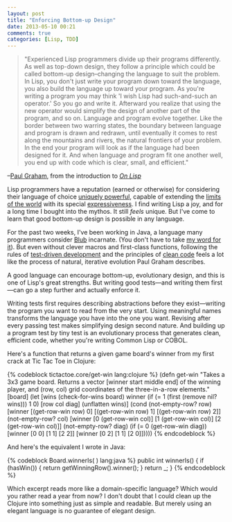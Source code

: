 ```yaml
---
layout: post
title: "Enforcing Bottom-up Design"
date: 2013-05-10 00:21
comments: true
categories: [Lisp, TDD]
---
```

> "Experienced Lisp programmers divide up their programs differently.
As well as top-down design, they follow a principle which could be
called bottom-up design–changing the language to suit the problem.
In Lisp, you don't just write your program down toward the language,
you also build the language up toward your program. As you're writing
a program you may think 'I wish Lisp had such-and-such an operator.'
So you go and write it. Afterward you realize that using the new
operator would simplify the design of another part of the program, and
so on. Language and program evolve together. Like the border between
two warring states, the boundary between language and program is drawn
and redrawn, until eventually it comes to rest along the mountains and
rivers, the natural frontiers of your problem. In the end your program
will look as if the language had been designed for it. And when
language and program fit one another well, you end up with code which
is clear, small, and efficient."

–[Paul Graham](http://www.paulgraham.com/progbot.html), from the
introduction to [_On Lisp_](http://www.paulgraham.com/onlisptext.html)

Lisp programmers have a reputation (earned or otherwise) for considering their language of
  choice [uniquely powerful](http://xkcd.com/224/), capable of
  extending the [limits of the
  world](https://tractatus-online.appspot.com/Tractatus/Ajaxs/tlpA.html#56)
  with its special
  [expressiveness](http://stackoverflow.com/questions/267862/what-makes-lisp-macros-so-special).
  I find writing Lisp a joy, and for a long time I bought into the
  mythos. It still _feels_ unique. But I've come to learn that good bottom-up design is possible in any language. 

  For the past two weeks, I've been working in Java, a
  language many programmers consider 
  [Blub](http://www.paulgraham.com/avg.html) incarnate. (You don't have to take [my word for
  it](http://hammerprinciple.com/therighttool/items/java/clojure)).
  But even without clever macros and first-class functions, following
  the rules of [test-driven
  development](http://www.amazon.com/Test-Driven-Development-Kent-Beck/dp/0321146530)
  and the principles of [clean
  code](http://www.amazon.com/Clean-Code-Handbook-Software-Craftsmanship/dp/0132350882)
  feels a lot like the process of natural, iterative evolution Paul
  Graham describes.
  
  A good language can encourage bottom-up, evolutionary design, and
  this is one of Lisp's great strengths. But
  writing good tests—and writing them first—can go a step further and
  actually enforce it.

 Writing tests first requires describing abstractions before
 they exist—writing the program you want to read from the very start. Using meaningful names transforms the language you have
 into the one you want. Revising after every passing test makes
 simplifying design second nature. And building up a program test by
 tiny test is an evolutionary process that generates clean, efficient
 code, whether you're writing Common Lisp or COBOL.

Here's a function that returns a given game board's winner from my
  first crack at Tic Tac Toe in Clojure:
  
{% codeblock tictactoe.core/get-win lang:clojure %}
(defn get-win
  "Takes a 3x3 game board. Returns a vector
  [winner start middle  end] of the winning player,
  and (row, col) grid coordinates of the three-in-a-row elements."
  [board]
    (let [wins           (check-for-wins board)
          winner         (if (= 1 (first (remove nil? wins))) 1 0)
          [row col diag] (unflatten wins)]
      (cond (not-empty-row? row)  [winner [(get-row-win row) 0]
                                          [(get-row-win row) 1]
                                          [(get-row-win row) 2]]
            (not-empty-row? col)  [winner [0 (get-row-win col)]
                                          [1 (get-row-win col)]
                                          [2 (get-row-win col)]]
            (not-empty-row? diag) (if (= 0 (get-row-win diag))
                                    [winner [0 0] [1 1] [2 2]]
                                    [winner [0 2] [1 1] [2 0]]))))
{% endcodeblock %}

And here's the equivalent I wrote in Java:
  
{% codeblock Board.winnerIs( ) lang:java %}
  public int winnerIs() {
      if (hasWin()) {
          return getWinningRow().winner();
      }
      return _;
  }
{% endcodeblock %}

Which excerpt reads more like a domain-specific language? Which
  would you rather read a year from now? I don't doubt that I could
  clean up the Clojure into something just as simple and readable. But
merely using an elegant language is no guarantee of elegant design.
